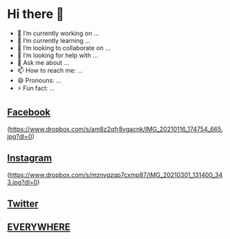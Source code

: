 # Hi there 👋



- 🔭 I’m currently working on ...
- 🌱 I’m currently learning ...
- 👯 I’m looking to collaborate on ...
- 🤔 I’m looking for help with ...
- 💬 Ask me about ...
- 📫 How to reach me: ...
- 😄 Pronouns: ...
- ⚡ Fun fact: ...

## [Facebook](http://facebook.com/nowfe.mi)
(https://www.dropbox.com/s/am8z2qfr8vgacnk/IMG_20210116_174754_665.jpg?dl=0)



## [Instagram](http://instagram.com/nowfemi)
(https://www.dropbox.com/s/mznyqzqp7cxmp87/IMG_20210301_131400_343.jpg?dl=0)



## [Twitter](http://twitter.com/nowfemi)




## [EVERYWHERE](http://nowfemi.github.io)



